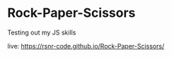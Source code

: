 # Rock-Paper-Scissors
Testing out my JS skills

live: https://rsnr-code.github.io/Rock-Paper-Scissors/
